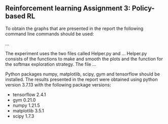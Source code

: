 ## Reinforcement learning Assignment 3: Policy-based RL
To obtain the graphs that are presented in the report the following command line commands should be used:

...

The experiment uses the two files called Helper.py and ... Helper.py consists of the functions to make and smooth the plots and the function for the softmax exploration strategy. The file ...

Python packages numpy, matplotlib, scipy, gym and tensorflow should be installed. The results presented in the report were obtained using python version 3.7.13 with the following package versions:

- tensorflow 2.4.1
- gym 0.21.0
- numpy 1.21.5
- matplotlib 3.5.1
- scipy 1.7.3
